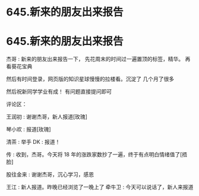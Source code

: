 # 645.新来的朋友出来报告

# 645.新来的朋友出来报告

杰哥 : 新来的朋友出来报告一下， 先花周末的时间过一遍置顶的标签，精华。 再看葵花宝典

然后有时间登录，网页版的知识星球慢慢的拉楼看。沉淀了 几个月了很多

然后祝新同学学业有成！ 有问题直接提问即可

评论区：

王润初 : 谢谢杰哥，新人报道[玫瑰]

琴小欢 : 报道[玫瑰]

清茶 : 举手 DK : 报道！

传 : 收到，杰哥。今天将 18 年的涨跌家数抄了一遍，终于有点明白情绪值了[捂脸]

股往金来 : 谢谢杰哥，沉心学习，感恩

王江 : 新人报道。昨晚已经浏览了一晚上了 牵牛卫 : 今天可以说话了，新人来报道